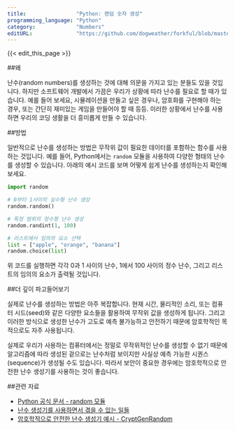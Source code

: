 ```yaml
---
title:                "Python: 랜덤 숫자 생성"
programming_language: "Python"
category:             "Numbers"
editURL:              "https://github.com/dogweather/forkful/blob/master/content/ko/python/generating-random-numbers.md"
---
```


{{< edit_this_page >}}

##왜

난수(random numbers)를 생성하는 것에 대해 의문을 가지고 있는 분들도 있을 것입니다. 하지만 소프트웨어 개발에서 가끔은 우리가 상황에 따라 난수를 필요로 할 때가 있습니다. 예를 들어 보세요, 시뮬레이션을 만들고 싶은 경우나, 암호화를 구현해야 하는 경우, 또는 간단히 재미있는 게임을 만들어야 할 때 등등. 이러한 상황에서 난수를 사용하면 우리의 코딩 생활을 더 흥미롭게 만들 수 있습니다.

##방법

일반적으로 난수를 생성하는 방법은 무작위 값이 필요한 데이터를 포함하는 함수를 사용하는 것입니다. 예를 들어, Python에서는 `random` 모듈을 사용하여 다양한 형태의 난수를 생성할 수 있습니다. 아래의 예시 코드를 보며 어떻게 쉽게 난수를 생성하는지 확인해보세요.

```Python
import random

# 0부터 1사이의 실수형 난수 생성
random.random()

# 특정 범위의 정수형 난수 생성
random.randint(1, 100)

# 리스트에서 임의의 요소 선택
list = ["apple", "orange", "banana"]
random.choice(list)
```

위 코드를 실행하면 각각 0과 1 사이의 난수, 1에서 100 사이의 정수 난수, 그리고 리스트의 임의의 요소가 출력될 것입니다.

##더 깊이 파고들어보기

실제로 난수를 생성하는 방법은 아주 복잡합니다. 현재 시간, 물리적인 소리, 또는 컴퓨터 시드(seed)와 같은 다양한 요소들을 활용하여 무작위 값을 생성하게 됩니다. 그리고 이러한 방식으로 생성한 난수가 고도로 예측 불가능하고 안전하기 때문에 암호학적인 목적으로도 자주 사용됩니다.

실제로 우리가 사용하는 컴퓨터에서는 정말로 무작위적인 난수를 생성할 수 없기 때문에 알고리즘에 따라 생성된 겉으로는 난수처럼 보이지만 사실상 예측 가능한 시퀀스(sequence)가 생성될 수도 있습니다. 따라서 보안이 중요한 경우에는 암호학적으로 안전한 난수 생성기를 사용하는 것이 좋습니다.

##관련 자료

- [Python 공식 문서 - random 모듈](https://docs.python.org/ko/3/library/random.html)
- [난수 생성기를 사용하면서 겪을 수 있는 일들](https://m.blog.naver.com/since201110/221725478860)
- [암호학적으로 안전한 난수 생성기 예시 - CryptGenRandom](https://docs.microsoft.com/en-us/dotnet/api/system.security.cryptography.rngcryptoserviceprovider?view=netcore-3.1)